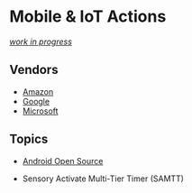 # Mobile & IoT Actions
<i>[work in progress](https://realbjornroden.github.io)</i>

## Vendors

* [Amazon](https://aws.amazon.com/iot/)
* [Google](https://cloud.google.com/solutions/iot/)
* [Microsoft](https://azure.microsoft.com/en-us/overview/iot/)


## Topics

* [Android Open Source](https://source.android.com/)

* Sensory Activate Multi-Tier Timer (SAMTT)

